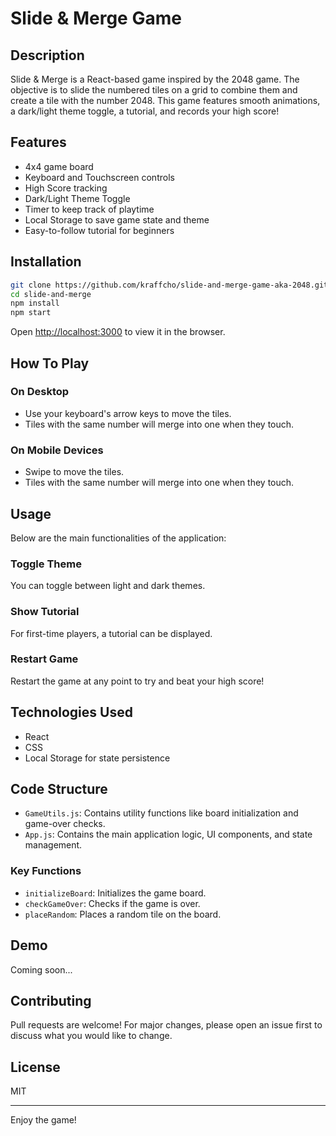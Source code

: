 # Slide & Merge Game

## Description

Slide & Merge is a React-based game inspired by the 2048 game. The objective is to slide the numbered tiles on a grid to combine them and create a tile with the number 2048. This game features smooth animations, a dark/light theme toggle, a tutorial, and records your high score!

## Features

- 4x4 game board
- Keyboard and Touchscreen controls
- High Score tracking
- Dark/Light Theme Toggle
- Timer to keep track of playtime
- Local Storage to save game state and theme
- Easy-to-follow tutorial for beginners

## Installation

```bash
git clone https://github.com/kraffcho/slide-and-merge-game-aka-2048.git
cd slide-and-merge
npm install
npm start
```

Open [http://localhost:3000](http://localhost:3000) to view it in the browser.

## How To Play

### On Desktop

- Use your keyboard's arrow keys to move the tiles.
- Tiles with the same number will merge into one when they touch.

### On Mobile Devices

- Swipe to move the tiles.
- Tiles with the same number will merge into one when they touch.

## Usage

Below are the main functionalities of the application:

### Toggle Theme

You can toggle between light and dark themes.

### Show Tutorial

For first-time players, a tutorial can be displayed.

### Restart Game

Restart the game at any point to try and beat your high score!

## Technologies Used

- React
- CSS
- Local Storage for state persistence

## Code Structure

- `GameUtils.js`: Contains utility functions like board initialization and game-over checks.
- `App.js`: Contains the main application logic, UI components, and state management.

### Key Functions

- `initializeBoard`: Initializes the game board.
- `checkGameOver`: Checks if the game is over.
- `placeRandom`: Places a random tile on the board.

## Demo

Coming soon...

## Contributing

Pull requests are welcome! For major changes, please open an issue first to discuss what you would like to change.

## License

MIT

---

Enjoy the game!
